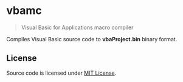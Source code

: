 # vbamc

> Visual Basic for Applications macro compiler

Compiles Visual Basic source code to **vbaProject.bin** binary format.


## License

Source code is licensed under [MIT License](LICENSE.txt).
